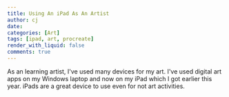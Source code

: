 ```yaml
---
title: Using An iPad As An Artist
author: cj
date: 
categories: [Art]
tags: [ipad, art, procreate]
render_with_liquid: false
comments: true
---
```


As an learning artist, I've used many devices for my art. I've used digital art apps on my Windows laptop and now on my iPad which I got earlier this year. iPads are a great device to use even for not art activities.
